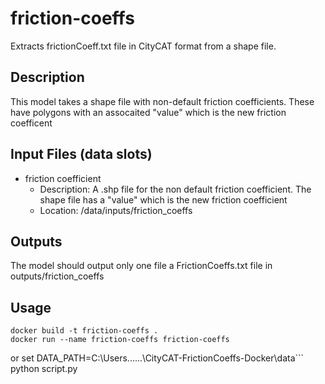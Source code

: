 # friction-coeffs
Extracts frictionCoeff.txt file in CityCAT format from a shape file.

## Description
This model takes a shape file with non-default friction coefficients. These have polygons with an assocaited "value" which is the new friction coefficent

## Input Files (data slots)
* friction coefficient
  * Description: A .shp file for the non default friction coefficient. The shape file has a "value" which is the new friction coefficient
  * Location: /data/inputs/friction_coeffs

## Outputs
The model should output only one file a FrictionCoeffs.txt file in outputs/friction_coeffs 

## Usage 
```
docker build -t friction-coeffs .
docker run --name friction-coeffs friction-coeffs
```
or
set DATA_PATH=C:\Users\......\CityCAT-FrictionCoeffs-Docker\data```
python script.py